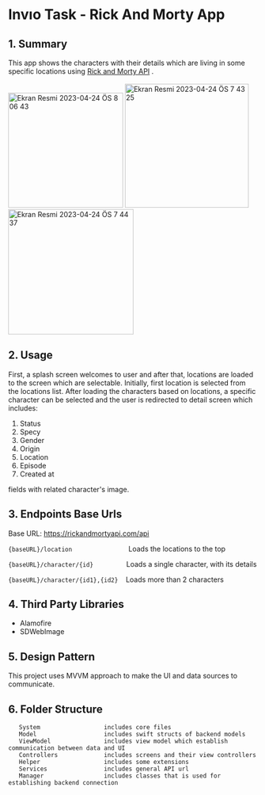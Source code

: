 # Invıo Task - Rick And Morty App

## 1. Summary
This app shows the characters with their details which are living in some specific locations using [Rick and Morty API](https://rickandmortyapi.com/) .
<br><br>
<img width="232" alt="Ekran Resmi 2023-04-24 ÖS 8 06 43" src="https://user-images.githubusercontent.com/101900120/234067135-c751e3a8-069f-41b9-bcd3-9aaddacfb2c1.png">
<img width="250" alt="Ekran Resmi 2023-04-24 ÖS 7 43 25" src="https://user-images.githubusercontent.com/101900120/234067152-93f8d6f9-a7e7-480e-85c2-5ccb84bf2c7e.png">
<img width="253" alt="Ekran Resmi 2023-04-24 ÖS 7 44 37" src="https://user-images.githubusercontent.com/101900120/234067158-f13e10cf-149b-43c5-b5c6-da6733018bce.png">


## 2. Usage
First, a splash screen welcomes to user and after that, locations are loaded to the screen which are selectable. 
Initially, first location is selected from the locations list.
After loading the characters based on locations, a specific character can be selected and the user is redirected to detail screen which includes:
1. Status
2. Specy
3. Gender
4. Origin
5. Location
6. Episode
7. Created at

fields with related character's image.

## 3. Endpoints Base Urls
Base URL: https://rickandmortyapi.com/api

`{baseURL}/location`&nbsp;&nbsp;&nbsp;&nbsp;&nbsp;&nbsp;&nbsp;&nbsp;&nbsp;&nbsp;&nbsp;&nbsp;&nbsp;&nbsp;&nbsp;&nbsp;&nbsp;&nbsp;&nbsp;&nbsp;&nbsp;&nbsp;&nbsp;&nbsp;&nbsp;&nbsp;&nbsp;&nbsp;&nbsp;Loads the locations to the top

`{baseURL}/character/{id}`&nbsp;&nbsp;&nbsp;&nbsp;&nbsp;&nbsp;&nbsp;&nbsp;&nbsp;&nbsp;&nbsp;&nbsp;&nbsp;&nbsp;&nbsp;&nbsp;&nbsp;Loads a single character, with its details

`{baseURL}/character/{id1},{id2}`&nbsp;&nbsp;&nbsp;&nbsp;Loads more than 2 characters

## 4. Third Party Libraries

* Alamofire
* SDWebImage

## 5. Design Pattern
This project uses MVVM approach to make the UI and data sources to communicate.

## 6. Folder Structure 

```
   System                  includes core files
   Model                   includes swift structs of backend models
   ViewModel               includes view model which establish communication between data and UI
   Controllers             includes screens and their view controllers
   Helper                  includes some extensions
   Services                includes general API url
   Manager                 includes classes that is used for establishing backend connection
   ```
 



